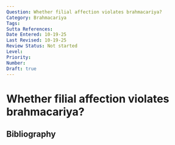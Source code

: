 ```yaml
---
Question: Whether filial affection violates brahmacariya?
Category: Brahmacariya
Tags: 
Sutta References: 
Date Entered: 10-19-25
Last Revised: 10-19-25
Review Status: Not started
Level: 
Priority: 
Number: 
Draft: true
---
```


# Whether filial affection violates brahmacariya?

## Bibliography

<!-- 

Notes:



-->